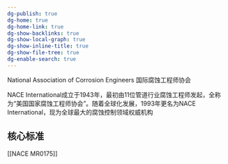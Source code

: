 ```yaml
---
dg-publish: true
dg-home: true
dg-home-link: true
dg-show-backlinks: true
dg-show-local-graph: true
dg-show-inline-title: true
dg-show-file-tree: true
dg-enable-search: true
---
```

N​​ational ​​A​​ssociation of ​​C​​orrosion ​​E​​ngineers
国际腐蚀工程师协会

NACE International成立于1943年，最初由11位管道行业腐蚀工程师发起，全称为“美国国家腐蚀工程师协会”。随着全球化发展，1993年更名为​​NACE International​​，现为全球最大的腐蚀控制领域权威机构

## 核心标准

[[NACE MR0175]] 
